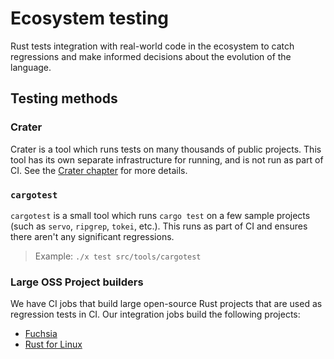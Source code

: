 # Ecosystem testing

Rust tests integration with real-world code in the ecosystem to catch
regressions and make informed decisions about the evolution of the language.

## Testing methods

### Crater

Crater is a tool which runs tests on many thousands of public projects. This
tool has its own separate infrastructure for running, and is not run as part of
CI. See the [Crater chapter](crater.md) for more details.

### `cargotest`

`cargotest` is a small tool which runs `cargo test` on a few sample projects
(such as `servo`, `ripgrep`, `tokei`, etc.). This runs as part of CI and ensures
there aren't any significant regressions.

> Example: `./x test src/tools/cargotest`

### Large OSS Project builders

We have CI jobs that build large open-source Rust projects that are used as
regression tests in CI. Our integration jobs build the following projects:

- [Fuchsia](fuchsia.md)
- [Rust for Linux](rust-for-linux.md)
